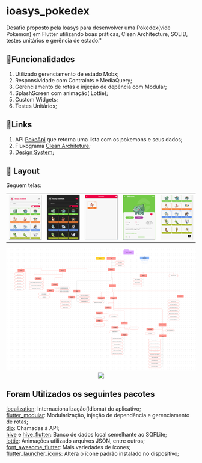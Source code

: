 # ioasys_pokedex

<p> Desafio proposto pela Ioasys para desenvolver uma Pokedex(vide Pokemon) em Flutter utilizando boas práticas, Clean Architecture, SOLID, testes unitários e gerência de estado."</p>

## 🧩Funcionalidades

1. Utilizado gerenciamento de estado Mobx;
2. Responsividade com Contraints e MediaQuery;
3. Gerenciamento de rotas e injeção de depência com Modular;
4. SplashScreen com animação( Lottie);
5. Custom Widgets;
6. Testes Unitários;

## 🔗Links

1. API [PokeApi](https://pokeapi.co/) que retorna uma lista com os pokemons e seus dados;
2. Fluxograma [Clean Architeture](https://www.figma.com/file/sZtD2COajYTEbII5qmVkUd/Fluxo-ioasys-pokedex?node-id=352%3A526);
3. [Design System](https://www.figma.com/file/4ItfmQJ3n46xspry6ZewMU/Desafio-ioasys-Pokedex);


## 🎨 Layout

Seguem telas:

<table>
  <tr>

<td>
<img src="https://github.com/ambitencourt/ioasys-camp/blob/master/ioasys_camp_pokedex/assets/images/1.PNG" />
</td> <td>
<img src="https://github.com/ambitencourt/ioasys-camp/blob/master/ioasys_camp_pokedex/assets/images/2.PNG" />
</td> <td>
<img src="https://github.com/ambitencourt/ioasys-camp/blob/master/ioasys_camp_pokedex/assets/images/3.PNG" />
</td> <td>
<img src="https://github.com/ambitencourt/ioasys-camp/blob/master/ioasys_camp_pokedex/assets/images/4.PNG" />
</td> <td>
<img src="https://github.com/ambitencourt/ioasys-camp/blob/master/ioasys_camp_pokedex/assets/images/5.PNG" />
</td>
</table>

<div align="center">
<img src="https://github.com/ambitencourt/ioasys-camp/blob/master/ioasys_camp_pokedex/assets/images/Fluxograma.PNG" />
 </div>
<div align="center">
<img src="https://github.com/ambitencourt/ioasys-camp/blob/master/ioasys_camp_pokedex/assets/images/Pokedex.gif" align="center" />
 </div> 

## Foram Utilizados os seguintes pacotes

[localization](https://pub.dev/packages/localization): Internacionalização(Idioma) do aplicativo;</br>
[flutter_modular](https://pub.dev/packages/flutter_modular): Modularização, injeção de dependência e gerenciamento de rotas;</br>
[dio](https://pub.dev/packages/dio): Chamadas à API;</br>
[hive](https://pub.dev/packages/hive) e [hive_flutter](https://pub.dev/packages/hive_flutter): Banco de dados local semelhante ao SQFLite;</br>
[lottie](https://pub.dev/packages/lottie): Animações utilizado arquivos JSON, entre outros;</br>
[font_awesome_flutter](https://pub.dev/packages/font_awesome_flutter): Mais variedades de ícones;</br>
[flutter_launcher_icons](https://pub.dev/packages/flutter_launcher_icons): Altera o ícone padrão instalado no dispositivo;</br>
</br>